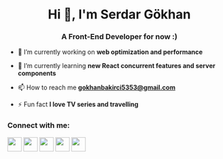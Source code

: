 <h1 align="center">Hi 👋, I'm Serdar Gökhan</h1>
<h3 align="center">A Front-End Developer for now :)</h3>

- 🔭 I’m currently working on **web optimization and performance**

- 🌱 I’m currently learning **new React concurrent features and server components**

- 📫 How to reach me **gokhanbakirci5353@gmail.com**

- ⚡ Fun fact **I love TV series and travelling**

<h3 align="left">Connect with me:</h3>

<p align="left"> <a href="https://www.github.com/serdargokhan" target="_blank" rel="noreferrer"><img src="https://raw.githubusercontent.com/danielcranney/readme-generator/main/public/icons/socials/github.svg" width="32" height="32" /></a> <a href="http://www.instagram.com/serdarrgokhann" target="_blank" rel="noreferrer"><img src="https://raw.githubusercontent.com/danielcranney/readme-generator/main/public/icons/socials/instagram.svg" width="32" height="32" /></a> <a href="https://www.linkedin.com/in/serdarrgokhann" target="_blank" rel="noreferrer"><img src="https://raw.githubusercontent.com/danielcranney/readme-generator/main/public/icons/socials/linkedin.svg" width="32" height="32" /></a> <a href="https://www.stackoverflow.com/users/17722558" target="_blank" rel="noreferrer"><img src="https://raw.githubusercontent.com/danielcranney/readme-generator/main/public/icons/socials/stackoverflow.svg" width="32" height="32" /></a> <a href="https://www.twitter.com/serdarrgokhann" target="_blank" rel="noreferrer"><img src="https://raw.githubusercontent.com/danielcranney/readme-generator/main/public/icons/socials/twitter.svg" width="32" height="32" /></a></p>
